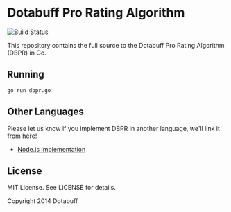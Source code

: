 # Dotabuff Pro Rating Algorithm

![Build Status](https://travis-ci.org/dotabuff/dbpr.svg)

This repository contains the full source to the Dotabuff Pro Rating Algorithm
(DBPR) in Go.

## Running

`go run dbpr.go`

## Other Languages

Please let us know if you implement DBPR in another language, we'll link it from
here!

* [Node.js Implementation](https://github.com/pstjean/dbpr-node)

## License

MIT License. See LICENSE for details.

Copyright 2014 Dotabuff
